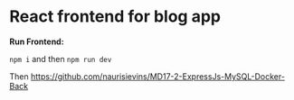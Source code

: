 # React frontend for blog app

<b>Run Frontend:</b>

`npm i` and then `npm run dev`

Then https://github.com/naurisievins/MD17-2-ExpressJs-MySQL-Docker-Back
